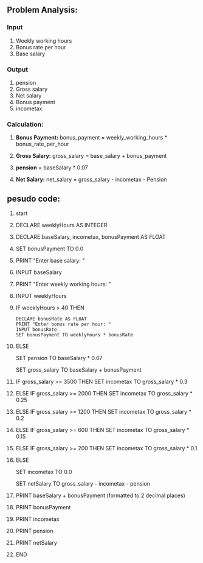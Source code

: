 
## Problem Analysis:
### Input

1. Weekly working hours
2. Bonus rate per hour
3. Base salary

### Output
1. pension
2. Gross salary
3. Net salary
4. Bonus payment
5. incometax



### Calculation: 
1. **Bonus Payment:** bonus_payment = weekly_working_hours * bonus_rate_per_hour
2. **Gross Salary:** gross_salary = base_salary + bonus_payment
3. **pension** = baseSalary * 0.07

4. **Net Salary:** net_salary = gross_salary - incometax - Pension

## pesudo code:
1. start
2. DECLARE weeklyHours AS INTEGER
3. DECLARE baseSalary, incometax, bonusPayment AS FLOAT
4. SET bonusPayment TO 0.0
5. PRINT "Enter base salary: "
6. INPUT baseSalary
7. PRINT "Enter weekly working hours: "
8. INPUT weeklyHours
9. IF weeklyHours > 40 THEN

       DECLARE bonusRate AS FLOAT
       PRINT "Enter bonus rate per hour: "
       INPUT bonusRate
       SET bonusPayment TO weeklyHours * bonusRate
10. ELSE

    SET pension TO baseSalary * 0.07

    SET gross_salary TO baseSalary + bonusPayment

11. IF gross_salary >= 3500 THEN
    SET incometax TO gross_salary * 0.3
12. ELSE IF gross_salary >= 2000 THEN
    SET incometax TO gross_salary * 0.25
13. ELSE IF gross_salary >= 1200 THEN
    SET incometax TO gross_salary * 0.2
14. ELSE IF gross_salary >= 600 THEN
    SET incometax TO gross_salary * 0.15
15. ELSE IF gross_salary >= 200 THEN
    SET incometax TO gross_salary * 0.1
16. ELSE
  
    SET incometax TO 0.0

    SET netSalary TO gross_salary - incometax - pension

18. PRINT baseSalary + bonusPayment (formatted to 2 decimal places)
19. PRINT bonusPayment
20. PRINT incometax
21. PRINT  pension
22. PRINT netSalary
23. END

